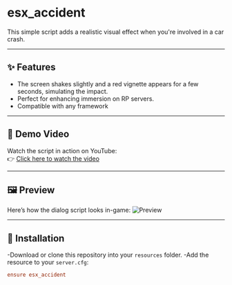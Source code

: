 
# esx_accident

This simple script adds a realistic visual effect when you're involved in a car crash.

---

## ✨ Features

- The screen shakes slightly and a red vignette appears for a few seconds, simulating the impact.
- Perfect for enhancing immersion on RP servers. 
- Compatible with any framework

---

## 🎥 Demo Video

Watch the script in action on YouTube:  
👉 [Click here to watch the video](https://youtu.be/fHvj9iju6go)

---

## 🖼️ Preview
Here’s how the dialog script looks in-game:
![Preview](https://bytefix.eu/imgs/accident.png)

---

## 📁 Installation
-Download or clone this repository into your `resources` folder.
-Add the resource to your `server.cfg`:
```cfg
ensure esx_accident
```

